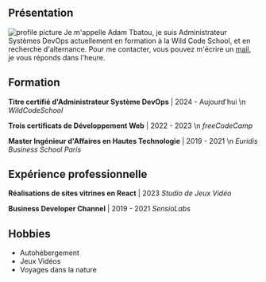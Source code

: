 ## Présentation
![profile picture](https://media.licdn.com/dms/image/v2/D4E03AQHigqFTcl2iBQ/profile-displayphoto-shrink_800_800/profile-displayphoto-shrink_800_800/0/1672305825257?e=1736380800&v=beta&t=wnSlPaDLWhsn76gGTmkvZmcUE5lkPCgNPUjq-TOnijo)
Je m'appelle Adam Tbatou, je suis Administrateur Systèmes DevOps actuellement en formation à la Wild Code School, et en recherche d'alternance. Pour me contacter, vous pouvez m'écrire un [mail](mailto:adamtbatou@free.fr), je vous réponds dans l'heure.

## Formation

**Titre certifié d'Administrateur Système DevOps** | 2024 - Aujourd'hui \n
*WildCodeSchool*

**Trois certificats de Développement Web** | 2022 - 2023 \n
*freeCodeCamp*

**Master Ingénieur d'Affaires en Hautes Technologie** | 2019 - 2021 \n
*Euridis Business School Paris*

## Expérience professionnelle

**Réalisations de sites vitrines en React**  | 2023
*Studio de Jeux Vidéo*

**Business Developer Channel**  | 2019 - 2021
*SensioLabs*

## Hobbies
- Autohébergement
- Jeux Vidéos
- Voyages dans la nature
